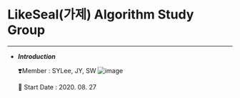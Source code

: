 # LikeSeal(가제) Algorithm Study Group

---

- ***Introduction***

    ❣️Member : SYLee, JY, SW
    ![image](https://user-images.githubusercontent.com/54494532/91629967-8a59cb80-ea08-11ea-83dd-fcc93ce6b518.png)


    🐋 Start Date : 2020. 08. 27
